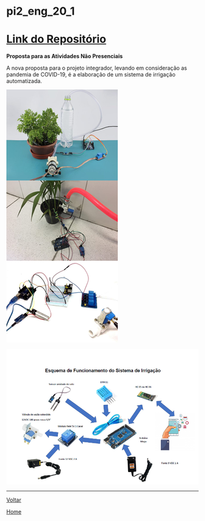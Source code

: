 # pi2\_eng\_20\_1

# [Link do Repositório](https://github.com/LPAE/pi2_eng_20_1)

**Proposta para as Atividades Não Presenciais**

A nova proposta para o projeto integrador, levando em consideração as pandemia de COVID-19, é a elaboração de um sistema de irrigação automatizada.



![](./img/irrigacao.png)





![](./img/esquema_irrigacao.png)





-----------------------------------------------------------------------------------------------------------------------------------------------------


[Voltar](./../)

[Home](https://lpae.github.io/)



